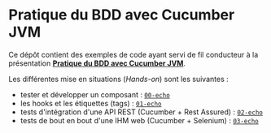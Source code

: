 # Pratique du BDD avec Cucumber JVM

Ce dépôt contient des exemples de code ayant servi de fil conducteur à la présentation [**Pratique du BDD avec Cucumber JVM**](https://ksahnine.github.io/presentations/bbl-cucumber/).

Les différentes mise en situations (_Hands-on_) sont les suivantes :

- tester et développer un composant : [`00-echo`](00-echo)
- les hooks et les étiquettes (tags) : [`01-echo`](01-echo)
- tests d'intégration d'une API REST (Cucumber + Rest Assured) : [`02-echo`](02-echo)
- tests de bout en bout d'une IHM web (Cucumber + Selenium) : [`03-echo`](03-echo)
